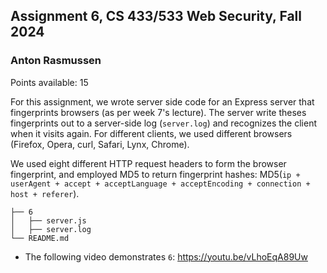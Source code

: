 ## Assignment 6, CS 433/533 Web Security, Fall 2024

### Anton Rasmussen

Points available: 15

For this assignment, we wrote server side code for an Express server that fingerprints browsers (as per week 7's lecture).  The server write theses fingerprints out to a server-side log (`server.log`) and recognizes the client when it visits again.  For different clients, we used different browsers (Firefox, Opera, curl, Safari, Lynx, Chrome).

We used eight different HTTP request headers to form the browser fingerprint, and employed MD5 to return fingerprint hashes: MD5(`ip + userAgent + accept + acceptLanguage + acceptEncoding + connection + host + referer`).


```
├── 6
│   ├── server.js
│   ├── server.log
└── README.md
```

* The following video demonstrates `6`: https://youtu.be/vLhoEqA89Uw

